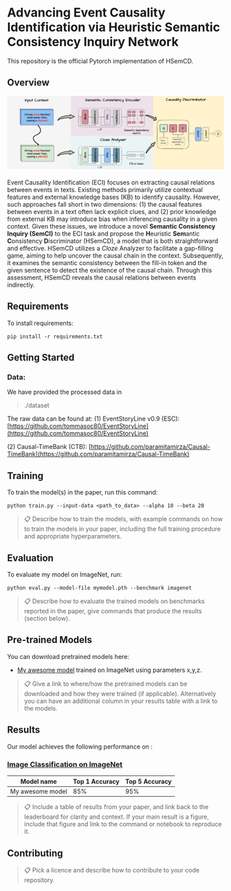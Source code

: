 # Advancing Event Causality Identification via Heuristic Semantic Consistency Inquiry Network

This repository is the official Pytorch implementation of HSemCD.




## Overview

![model](/imgs/HSemCD.png "HSemCD")

Event Causality Identification (ECI) focuses on extracting causal relations between events in texts. Existing methods primarily utilize contextual features and external knowledge bases (KB) to identify causality. However, such approaches fall short in two dimensions: (1) the causal features between events in a text often lack explicit clues, and (2) prior knowledge from external KB may introduce bias when inferencing causality in a given context. Given these issues, 
we introduce a novel **Semantic Consistency Inquiry (SemCI)** to the ECI task and propose the **H**euristic **Sem**antic **C**onsistency **D**iscriminator (HSemCD), a model that is both straightforward and effective. HSemCD utilizes a *Cloze* Analyzer to facilitate a gap-filling game, aiming to help uncover the causal chain in the context. Subsequently, it examines the semantic consistency between the fill-in token and the given sentence to detect the existence of the causal chain. Through this assessment, HSemCD reveals the causal relations between events indirectly. 



## Requirements

To install requirements:

```setup
pip install -r requirements.txt
```

## Getting Started

### Data:
We have provided the processed data in
> ./dataset

The raw data can be found at:
(1) EventStoryLine v0.9 (ESC): [https://github.com/tommasoc80/EventStoryLine](https://github.com/tommasoc80/EventStoryLine)

(2) Causal-TimeBank (CTB): [https://github.com/paramitamirza/Causal-TimeBank](https://github.com/paramitamirza/Causal-TimeBank)



## Training

To train the model(s) in the paper, run this command:

```train
python train.py --input-data <path_to_data> --alpha 10 --beta 20
```

>📋  Describe how to train the models, with example commands on how to train the models in your paper, including the full training procedure and appropriate hyperparameters.

## Evaluation

To evaluate my model on ImageNet, run:

```eval
python eval.py --model-file mymodel.pth --benchmark imagenet
```

>📋  Describe how to evaluate the trained models on benchmarks reported in the paper, give commands that produce the results (section below).

## Pre-trained Models

You can download pretrained models here:

- [My awesome model](https://drive.google.com/mymodel.pth) trained on ImageNet using parameters x,y,z. 

>📋  Give a link to where/how the pretrained models can be downloaded and how they were trained (if applicable).  Alternatively you can have an additional column in your results table with a link to the models.

## Results

Our model achieves the following performance on :

### [Image Classification on ImageNet](https://paperswithcode.com/sota/image-classification-on-imagenet)

| Model name         | Top 1 Accuracy  | Top 5 Accuracy |
| ------------------ |---------------- | -------------- |
| My awesome model   |     85%         |      95%       |

>📋  Include a table of results from your paper, and link back to the leaderboard for clarity and context. If your main result is a figure, include that figure and link to the command or notebook to reproduce it. 


## Contributing

>📋  Pick a licence and describe how to contribute to your code repository. 
